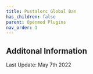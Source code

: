 ```yaml
---
title: Pustalorc Global Ban
has_children: false
parent: Openmod Plugins
nav_order: 1
---
```


## Additonal Information

Last Update: May 7th 2022